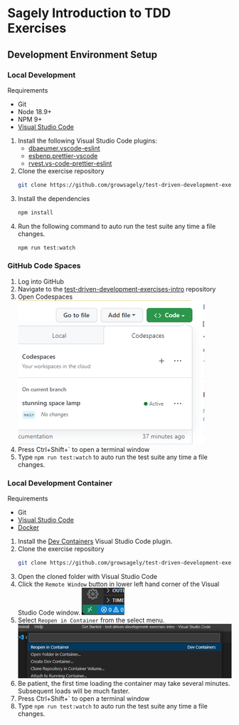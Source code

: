 # Sagely Introduction to TDD Exercises

## Development Environment Setup

### Local Development
Requirements
- Git
- Node 18.9+
- NPM 9+
- [Visual Studio Code](https://code.visualstudio.com/)

1. Install the following Visual Studio Code plugins:
    - [dbaeumer.vscode-eslint](https://marketplace.visualstudio.com/items?itemName=dbaeumer.vscode-eslint)
    - [esbenp.prettier-vscode](https://marketplace.visualstudio.com/items?itemName=esbenp.prettier-vscode)
    - [rvest.vs-code-prettier-eslint](https://marketplace.visualstudio.com/items?itemName=rvest.vs-code-prettier-eslint)
1. Clone the exercise repository
    ``` bash
    git clone https://github.com/growsagely/test-driven-development-exercises-intro.git
    ```
1. Install the dependencies
    ``` bash
    npm install
    ```
1. Run the following command to auto run the test suite any time a file changes.
    ``` bash
    npm run test:watch
    ```

### GitHub Code Spaces
1. Log into GitHub
1. Navigate to the
   [test-driven-development-exercises-intro](https://github.com/growsagely/test-driven-development-exercises-intro)
   repository
1. Open Codespaces
   ![Codespace](./readme_img/codespace.png)
1. Press Ctrl+Shift+\` to open a terminal window
1. Type `npm run test:watch` to auto run the test suite any time a file changes.

### Local Development Container
Requirements
- Git
- [Visual Studio Code](https://code.visualstudio.com/)
- [Docker](https://docs.docker.com/get-docker/)

1. Install the [Dev
   Containers](https://marketplace.visualstudio.com/items?itemName=ms-vscode-remote.remote-containers)
   Visual Studio Code plugin.
1. Clone the exercise repository
    ``` bash
    git clone https://github.com/growsagely/test-driven-development-exercises-intro.git
    ```
1. Open the cloned folder with Visual Studio Code
1. Click the `Remote Window` button in lower left hand corner of the Visual
   Studio Code window.
   ![Open Container Window](./readme_img/open_container_window.png)
1. Select `Reopen in Container` from the select menu.
    ![Reopen in Container](./readme_img/reopen.png)
1. Be patient, the first time loading the container may take several minutes.
   Subsequent loads will be much faster.
1. Press Ctrl+Shift+\` to open a terminal window
1. Type `npm run test:watch` to auto run the test suite any time a file changes.
